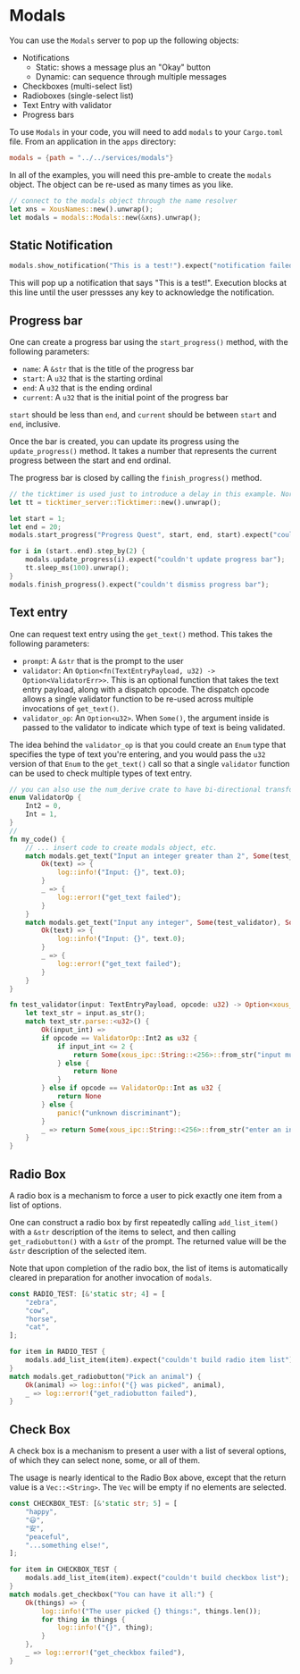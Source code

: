 # Modals

You can use the `Modals` server to pop up the following objects:

- Notifications
  - Static: shows a message plus an "Okay" button
  - Dynamic: can sequence through multiple messages
- Checkboxes (multi-select list)
- Radioboxes (single-select list)
- Text Entry with validator
- Progress bars

To use `Modals` in your code, you will need to add `modals` to your `Cargo.toml` file. From an application in the `apps` directory:

```toml
modals = {path = "../../services/modals"}
```

In all of the examples, you will need this pre-amble to create the `modals` object. The object can be re-used as many times as you like.

```Rust
// connect to the modals object through the name resolver
let xns = XousNames::new().unwrap();
let modals = modals::Modals::new(&xns).unwrap();
```

## Static Notification

```Rust
modals.show_notification("This is a test!").expect("notification failed");
```

This will pop up a notification that says "This is a test!". Execution blocks at this line until the user pressses any key to acknowledge the notification.

## Progress bar

One can create a progress bar using the `start_progress()` method, with the following parameters:
- `name`: A `&str` that is the title of the progress bar
- `start`: A `u32` that is the starting ordinal
- `end`: A `u32` that is the ending ordinal
- `current`: A `u32` that is the initial point of the progress bar

`start` should be less than `end`, and `current` should be between `start` and `end`, inclusive.

Once the bar is created, you can update its progress using the `update_progress()` method. It takes a number that represents the current progress between the start and end ordinal.

The progress bar is closed by calling the `finish_progress()` method.

```Rust
// the ticktimer is used just to introduce a delay in this example. Normally, you'd do something computationally useful instead of just waiting.
let tt = ticktimer_server::Ticktimer::new().unwrap();

let start = 1;
let end = 20;
modals.start_progress("Progress Quest", start, end, start).expect("couldn't raise progress bar");

for i in (start..end).step_by(2) {
    modals.update_progress(i).expect("couldn't update progress bar");
    tt.sleep_ms(100).unwrap();
}
modals.finish_progress().expect("couldn't dismiss progress bar");
```

## Text entry
One can request text entry using the `get_text()` method. This takes the following parameters:

- `prompt`: A `&str` that is the prompt to the user
- `validator`: An `Option<fn(TextEntryPayload, u32) -> Option<ValidatorErr>>`. This is an optional function that takes the text entry payload, along with a dispatch opcode. The dispatch opcode allows a single validator function to be re-used across multiple invocations of `get_text()`.
- `validator_op`: An `Option<u32>`. When `Some()`, the argument inside is passed to the validator to indicate which type of text is being validated.

The idea behind the `validator_op` is that you could create an `Enum` type that specifies the type of text you're entering, and you would pass the `u32` version of that `Enum` to the `get_text()` call so that a single `validator` function can be used to check multiple types of text entry.

```Rust
// you can also use the num_derive crate to have bi-directional transformation of the enum
enum ValidatorOp {
    Int2 = 0,
    Int = 1,
}
//
fn my_code() {
    // ... insert code to create modals object, etc.
    match modals.get_text("Input an integer greater than 2", Some(test_validator), Some(ValidatorOp::Int2 as u32)) {
        Ok(text) => {
            log::info!("Input: {}", text.0);
        }
        _ => {
            log::error!("get_text failed");
        }
    }
    match modals.get_text("Input any integer", Some(test_validator), Some(ValidatorOp::Int2 as u32)) {
        Ok(text) => {
            log::info!("Input: {}", text.0);
        }
        _ => {
            log::error!("get_text failed");
        }
    }
}

fn test_validator(input: TextEntryPayload, opcode: u32) -> Option<xous_ipc::String::<256>> {
    let text_str = input.as_str();
    match text_str.parse::<u32>() {
        Ok(input_int) =>
        if opcode == ValidatorOp::Int2 as u32 {
            if input_int <= 2 {
                return Some(xous_ipc::String::<256>::from_str("input must be larger than 2"))
            } else {
                return None
            }
        } else if opcode == ValidatorOp::Int as u32 {
            return None
        } else {
            panic!("unknown discriminant");
        }
        _ => return Some(xous_ipc::String::<256>::from_str("enter an integer value"))
    }
}
```

## Radio Box
A radio box is a mechanism to force a user to pick exactly one item from a list of options.

One can construct a radio box by first repeatedly calling `add_list_item()` with a `&str`
description of the items to select, and then calling `get_radiobutton()` with a `&str` of
the prompt. The returned value will be the `&str` description of the selected item.

Note that upon completion of the radio box, the list of items is automatically cleared
in preparation for another invocation of `modals`.

```Rust
const RADIO_TEST: [&'static str; 4] = [
    "zebra",
    "cow",
    "horse",
    "cat",
];

for item in RADIO_TEST {
    modals.add_list_item(item).expect("couldn't build radio item list");
}
match modals.get_radiobutton("Pick an animal") {
    Ok(animal) => log::info!("{} was picked", animal),
    _ => log::error!("get_radiobutton failed"),
}
```

## Check Box
A check box is a mechanism to present a user with a list of several options, of which
they can select none, some, or all of them.

The usage is nearly identical to the Radio Box above, except that the return value
is a `Vec::<String>`. The `Vec` will be empty if no elements are selected.

```Rust
const CHECKBOX_TEST: [&'static str; 5] = [
    "happy",
    "😃",
    "安",
    "peaceful",
    "...something else!",
];

for item in CHECKBOX_TEST {
    modals.add_list_item(item).expect("couldn't build checkbox list");
}
match modals.get_checkbox("You can have it all:") {
    Ok(things) => {
        log::info!("The user picked {} things:", things.len());
        for thing in things {
            log::info!("{}", thing);
        }
    },
    _ => log::error!("get_checkbox failed"),
}
```